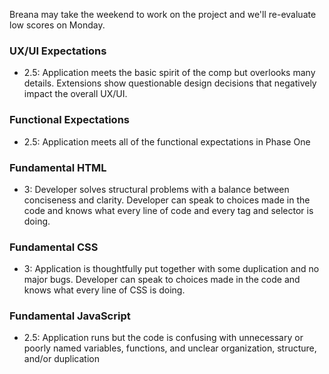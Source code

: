 Breana may take the weekend to work on the project and we'll re-evaluate low scores on Monday.

### UX/UI Expectations

- 2.5: Application meets the basic spirit of the comp but overlooks many details. Extensions show questionable design decisions that negatively impact the overall UX/UI.

### Functional Expectations

- 2.5: Application meets all of the functional expectations in Phase One

### Fundamental HTML

- 3:  Developer solves structural problems with a balance between conciseness and clarity. Developer can speak to choices made in the code and knows what every line of code and every tag and selector is doing.

### Fundamental CSS

- 3:  Application is thoughtfully put together with some duplication and no major bugs. Developer can speak to choices made in the code and knows what every line of CSS is doing.

### Fundamental JavaScript

- 2.5: Application runs but the code is confusing with unnecessary or poorly named variables, functions, and unclear organization, structure, and/or duplication
